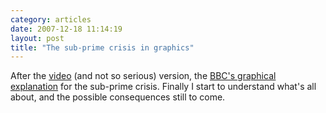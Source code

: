 ```yaml
---
category: articles
date: 2007-12-18 11:14:19
layout: post
title: "The sub-prime crisis in graphics"
---
```


<p>After the <a href="//joaobordalo.com/articles/2007/10/24/the-financial-crisis-explained">video</a> (and not so serious) version, the <a href="http://news.bbc.co.uk/2/hi/business/7073131.stm">BBC's graphical explanation</a> for the sub-prime crisis. Finally I start to understand what's all about, and the possible consequences still to come.</p>
